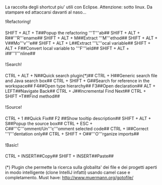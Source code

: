 La raccolta degli shortcut piu' utili con Eclipse. Attenzione: sotto linux. Da stampare ed attaccarsi davanti al naso...

!Refactoring!
####
SHIFT + ALT + T##Popup the refactoring '''T'''ab##
SHIFT + ALT + R##'''R'''ename##
SHIFT + ALT + M##Extract '''M'''ethod##
SHIFT + ALT + V##Mo'''v'''e##
SHIFT + ALT + L##Extract '''L'''ocal variable##
SHIFT + ALT + F##Convert local variable to '''F'''ield##
SHIFT + ALT + i##'''I'''nline##
####

!Search!
####
CTRL + ALT + N##Quick search plugin(*)##
CTRL + H##Generic search file and Java search box##
CTRL + SHIFT + G##Search for reference in the workspace##
F4##Open type hierarchy##
F3##Open declaration##
ALT + LEFT##Navigate Back##
CTRL + J##Incremental Find Next##
CTRL + SHIFT +T##Find method##
####

!Source!
####
CTRL + 1 ##Quick Fix##
F2 ##Show tooltip description##
SHIFT + ALT + S##Popup the source box##
CTRL + ESC + C##'''C'''omment/Un'''c'''omment selected code##
CTRL + I##Correct '''I'''dentation only##
CTRL + SHIFT + O##'''O'''rganize imports##
####

!Basic!
####
CTRL + INSERT##Copy##
SHIFT + INSERT##Paste##
####

(*) Plugin che permette la ricerca sulla globalita' dei file e dei progetti aperti in modo intelligente (clone IntelliJ infatti) usando camel case e completamento. Must have: http://www.muermann.org/gotofile/
